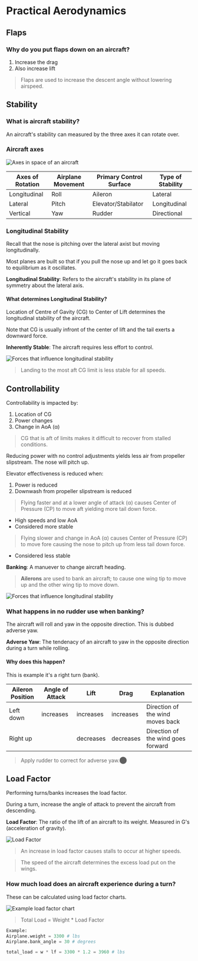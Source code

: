 # Practical Aerodynamics

## Flaps

### Why do you put flaps down on an aircraft?

1. Increase the drag
2. Also increase lift

> Flaps are used to increase the descent angle without lowering airspeed.

## Stability

### What is aircraft stability?

An aircraft's stability can measured by the three axes it can rotate over.

### Aircraft axes

![Axes in space of an aircraft](../../diagrams/axes.png)

| **Axes of Rotation** | **Airplane Movement** | **Primary Control Surface** | **Type of Stability** |
| -------------------- | --------------------- | --------------------------- | --------------------- |
| Longitudinal         | Roll                  | Aileron                     | Lateral               |
| Lateral              | Pitch                 | Elevator/Stabilator         | Longitudinal          |
| Vertical             | Yaw                   | Rudder                      | Directional           |

### Longitudinal Stability

Recall that the nose is pitching over the lateral axist but moving longitudinally.

Most planes are built so that if you pull the nose up and let go it goes back to equilibrium as it oscillates.

**Longitudinal Stability**: Refers to the aircraft's stability in its plane of symmetry about the lateral axis.

#### What determines Longitudinal Stability?

Location of Centre of Gavity (CG) to Center of Lift determines the longitudinal stability of the aircraft.

Note that CG is usually infront of the center of lift and the tail exerts a downward force.

**Inherently Stable**: The aircraft requires less effort to control.

![Forces that influence longitudinal stability](../../diagrams/longitudinal-stability.png)

> Landing to the most aft CG limit is less stable for all speeds.

## Controllability

Controllability is impacted by:

1. Location of CG
2. Power changes
3. Change in AoA (α)

> CG that is aft of limits makes it difficult to recover from stalled conditions.

Reducing power with no control adjustments yields less air from propeller slipstream. The nose will pitch up.

Elevator effectiveness is reduced when:

1. Power is reduced
2. Downwash from propeller slipstream is reduced

> Flying faster and at a lower angle of attack (α) causes Center of Pressure (CP) to move aft yielding more tail down force.

- High speeds and low AoA
- Considered more stable

> Flying slower and change in AoA (α) causes Center of Pressure (CP) to move fore causing the nose to pitch up from less tail down force.

- Considered less stable

**Banking**: A manuever to change aircraft heading.

> **Ailerons** are used to bank an aircraft; to cause one wing tip to move up and the other wing tip to move down.

![Forces that influence longitudinal stability](../../diagrams/banks.png)

### What happens in no rudder use when banking?

The aircraft will roll and yaw in the opposite direction. This is dubbed adverse yaw.

**Adverse Yaw**: The tendenacy of an aircraft to yaw in the opposite direction during a turn while rolling.

#### Why does this happen?

This is example it's a right turn (bank).

| Aileron Position | Angle of Attack | Lift      | Drag      | Explanation                        |
| ---------------- | --------------- | --------- | --------- | ---------------------------------- |
| Left down        | increases       | increases | increases | Direction of the wind moves back   |
| Right up         |                 | decreases | decreases | Direction of the wind goes forward |

> Apply rudder to correct for adverse yaw.​⬤

## Load Factor

Performing turns/banks increases the load factor.

During a turn, increase the angle of attack to prevent the aircraft from descending.

**Load Factor**: The ratio of the lift of an aircraft to its weight. Measured in G's (acceleration of gravity).

![Load Factor](../../diagrams/load-factor.png)

> An increase in load factor causes stalls to occur at higher speeds.

> The speed of the aircraft determines the excess load put on the wings.

### How much load does an aircraft experience during a turn?

These can be calculated using load factor charts.

![Example load factor chart](../../diagrams/load-factor-chart.png)

> Total Load = Weight \* Load Factor

```python
Example:
Airplane.weight = 3300 # lbs
Airplane.bank_angle = 30 # degrees

total_load = w * lf = 3300 * 1.2 = 3960 # lbs
```
